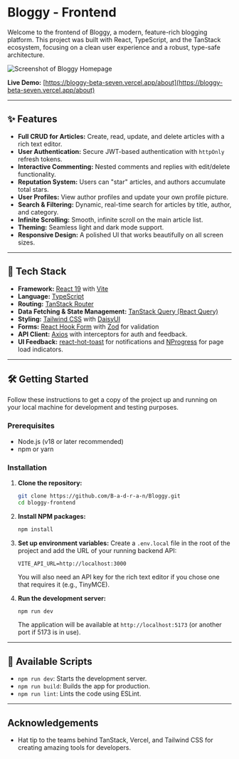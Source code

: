 # Bloggy - Frontend

Welcome to the frontend of Bloggy, a modern, feature-rich blogging platform. This project was built with React, TypeScript, and the TanStack ecosystem, focusing on a clean user experience and a robust, type-safe architecture.

![Screenshot of Bloggy Homepage](https://prnt.sc/nw8NGzLWg-AF)

**Live Demo:** [https://bloggy-beta-seven.vercel.app/about](https://bloggy-beta-seven.vercel.app/about)

---

## ✨ Features

- **Full CRUD for Articles:** Create, read, update, and delete articles with a rich text editor.
- **User Authentication:** Secure JWT-based authentication with `httpOnly` refresh tokens.
- **Interactive Commenting:** Nested comments and replies with edit/delete functionality.
- **Reputation System:** Users can "star" articles, and authors accumulate total stars.
- **User Profiles:** View author profiles and update your own profile picture.
- **Search & Filtering:** Dynamic, real-time search for articles by title, author, and category.
- **Infinite Scrolling:** Smooth, infinite scroll on the main article list.
- **Theming:** Seamless light and dark mode support.
- **Responsive Design:** A polished UI that works beautifully on all screen sizes.

---

## 🚀 Tech Stack

- **Framework:** [React 19](https://react.dev/) with [Vite](https://vitejs.dev/)
- **Language:** [TypeScript](https://www.typescriptlang.org/)
- **Routing:** [TanStack Router](https://tanstack.com/router/)
- **Data Fetching & State Management:** [TanStack Query (React Query)](https://tanstack.com/query/)
- **Styling:** [Tailwind CSS](https://tailwindcss.com/) with [DaisyUI](https://daisyui.com/)
- **Forms:** [React Hook Form](https://react-hook-form.com/) with [Zod](https://zod.dev/) for validation
- **API Client:** [Axios](https://axios-http.com/) with interceptors for auth and feedback.
- **UI Feedback:** [react-hot-toast](https://react-hot-toast.com/) for notifications and [NProgress](https://github.com/rstacruz/nprogress) for page load indicators.

---

## 🛠️ Getting Started

Follow these instructions to get a copy of the project up and running on your local machine for development and testing purposes.

### Prerequisites

- Node.js (v18 or later recommended)
- npm or yarn

### Installation

1.  **Clone the repository:**

    ```sh
    git clone https://github.com/B-a-d-r-a-n/Bloggy.git
    cd bloggy-frontend
    ```

2.  **Install NPM packages:**

    ```sh
    npm install
    ```

3.  **Set up environment variables:**
    Create a `.env.local` file in the root of the project and add the URL of your running backend API:

    ```env
    VITE_API_URL=http://localhost:3000
    ```

    You will also need an API key for the rich text editor if you chose one that requires it (e.g., TinyMCE).

4.  **Run the development server:**
    ```sh
    npm run dev
    ```
    The application will be available at `http://localhost:5173` (or another port if 5173 is in use).

---

## 📜 Available Scripts

- `npm run dev`: Starts the development server.
- `npm run build`: Builds the app for production.
- `npm run lint`: Lints the code using ESLint.

---

## Acknowledgements

- Hat tip to the teams behind TanStack, Vercel, and Tailwind CSS for creating amazing tools for developers.
